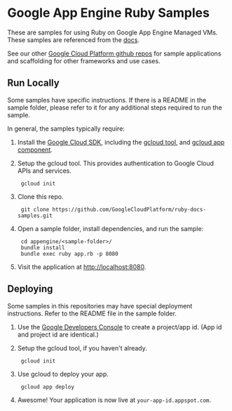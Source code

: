 # Google App Engine Ruby Samples

These are samples for using Ruby on Google App Engine Managed VMs. These
samples are referenced from the [docs](https://cloud.google.com/appengine/docs).

See our other [Google Cloud Platform github repos](https://github.com/GoogleCloudPlatform)
for sample applications and scaffolding for other frameworks and use cases.

## Run Locally

Some samples have specific instructions. If there is a README in the sample
folder, please refer to it for any additional steps required to run the sample.

In general, the samples typically require:

1. Install the [Google Cloud SDK](https://cloud.google.com/sdk/), including the
[gcloud tool](https://cloud.google.com/sdk/gcloud/), and
[gcloud app component](https://cloud.google.com/sdk/gcloud-app).
1. Setup the gcloud tool. This provides authentication to Google Cloud APIs and
services.

        gcloud init

1. Clone this repo.

        git clone https://github.com/GoogleCloudPlatform/ruby-docs-samples.git

1. Open a sample folder, install dependencies, and run the sample:

        cd appengine/<sample-folder>/
        bundle install
        bundle exec ruby app.rb -p 8080

1. Visit the application at [http://localhost:8080](http://localhost:8080).

## Deploying

Some samples in this repositories may have special deployment instructions.
Refer to the README file in the sample folder.

1. Use the [Google Developers Console](https://console.developer.google.com) to
create a project/app id. (App id and project id are identical.)
1. Setup the gcloud tool, if you haven't already.

        gcloud init

1. Use gcloud to deploy your app.

        gcloud app deploy

1. Awesome! Your application is now live at `your-app-id.appspot.com`.
